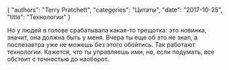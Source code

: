 {
   "authors": "Terry Pratchett",
   "categories": "Цитаты",
   "date": "2017-10-25",
   "title": "Технологии"
}

Но у людей в голове срабатывала какая-то трещотка: это новинка, значит, она должна быть у меня. Вчера ты еще об это не знал, а послезавтра уже не можешь без этого обойтись. Так работают технологии. Кажется, что ты управляешь ими, но, если подумать, все обстоит с точностью до наоборот.
